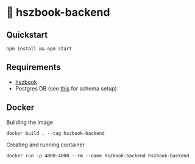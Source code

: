 # 📜 hszbook-backend

## Quickstart

    npm install && npm start
    
## Requirements

 - [hszbook](https://github.com/timaxlucas/hszbook)
 - Postgres DB (see [this](pg-setup.sql) for schema setup)
    
## Docker
Building the image

    docker build . --tag hszbook-backend 
    
Creating and running container

    docker run -p 4000:4000 --rm --name hszbook-backend hszbook-backend
